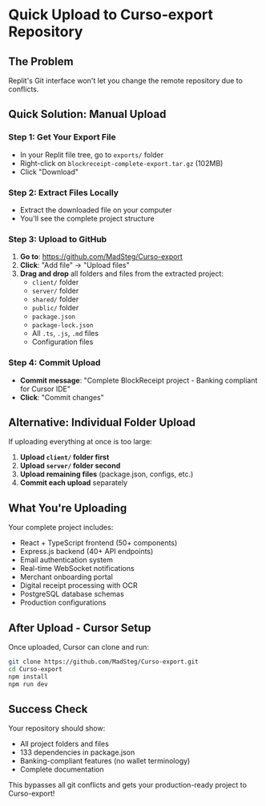 # Quick Upload to Curso-export Repository

## The Problem
Replit's Git interface won't let you change the remote repository due to conflicts.

## Quick Solution: Manual Upload

### Step 1: Get Your Export File
- In your Replit file tree, go to `exports/` folder
- Right-click on `blockreceipt-complete-export.tar.gz` (102MB)
- Click "Download"

### Step 2: Extract Files Locally
- Extract the downloaded file on your computer
- You'll see the complete project structure

### Step 3: Upload to GitHub
1. **Go to**: https://github.com/MadSteg/Curso-export
2. **Click**: "Add file" → "Upload files"
3. **Drag and drop** all folders and files from the extracted project:
   - `client/` folder
   - `server/` folder  
   - `shared/` folder
   - `public/` folder
   - `package.json`
   - `package-lock.json`
   - All `.ts`, `.js`, `.md` files
   - Configuration files

### Step 4: Commit Upload
- **Commit message**: "Complete BlockReceipt project - Banking compliant for Cursor IDE"
- **Click**: "Commit changes"

## Alternative: Individual Folder Upload

If uploading everything at once is too large:

1. **Upload `client/` folder first**
2. **Upload `server/` folder second**
3. **Upload remaining files** (package.json, configs, etc.)
4. **Commit each upload** separately

## What You're Uploading

Your complete project includes:
- React + TypeScript frontend (50+ components)
- Express.js backend (40+ API endpoints)
- Email authentication system
- Real-time WebSocket notifications
- Merchant onboarding portal
- Digital receipt processing with OCR
- PostgreSQL database schemas
- Production configurations

## After Upload - Cursor Setup

Once uploaded, Cursor can clone and run:

```bash
git clone https://github.com/MadSteg/Curso-export.git
cd Curso-export
npm install
npm run dev
```

## Success Check

Your repository should show:
- All project folders and files
- 133 dependencies in package.json
- Banking-compliant features (no wallet terminology)
- Complete documentation

This bypasses all git conflicts and gets your production-ready project to Curso-export!